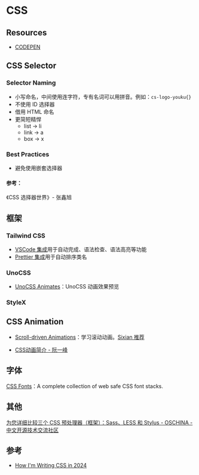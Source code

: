 # CSS

## Resources

- [CODEPEN](https://codepen.io)

## CSS Selector

### Selector Naming

- 小写命名，中间使用连字符，专有名词可以用拼音。例如：`cs-logo-youku{}`
- 不使用 ID 选择器
- 借用 HTML 命名
- 更简短精悍
  - list -> li
  - link -> a
  - box -> x

### Best Practices

- 避免使用嵌套选择器

#### 参考：

《CSS 选择器世界》- 张鑫旭

## 框架

### Tailwind CSS

- [VSCode 集成](https://tailwindcss.com/docs/editor-setup#intelli-sense-for-vs-code)用于自动完成、语法检查、语法高亮等功能
- [Prettier 集成](https://tailwindcss.com/docs/editor-setup#automatic-class-sorting-with-prettier)用于自动排序类名

### UnoCSS

- [UnoCSS Animates](https://animate.zyob.top)：UnoCSS 动画效果预览

### StyleX

## CSS Animation

- [Scroll-driven Animations](https://scroll-driven-animations.style)：学习滚动动画。[Sixian 推荐](https://x.com/noworkforsixian/status/1750875936806097285?s=20)

- [CSS动画简介 - 阮一峰](https://www.ruanyifeng.com/blog/2014/02/css_transition_and_animation.html)

## 字体

[CSS Fonts](https://www.cssfontstack.com/#)：A complete collection of web safe CSS font stacks.

## 其他

[为您详细比较三个 CSS 预处理器（框架）：Sass、LESS 和 Stylus - OSCHINA - 中文开源技术交流社区](https://www.oschina.net/question/12_44255?sort=default&p=)

## 参考

- [How I'm Writing CSS in 2024](https://leerob.io/blog/css)
